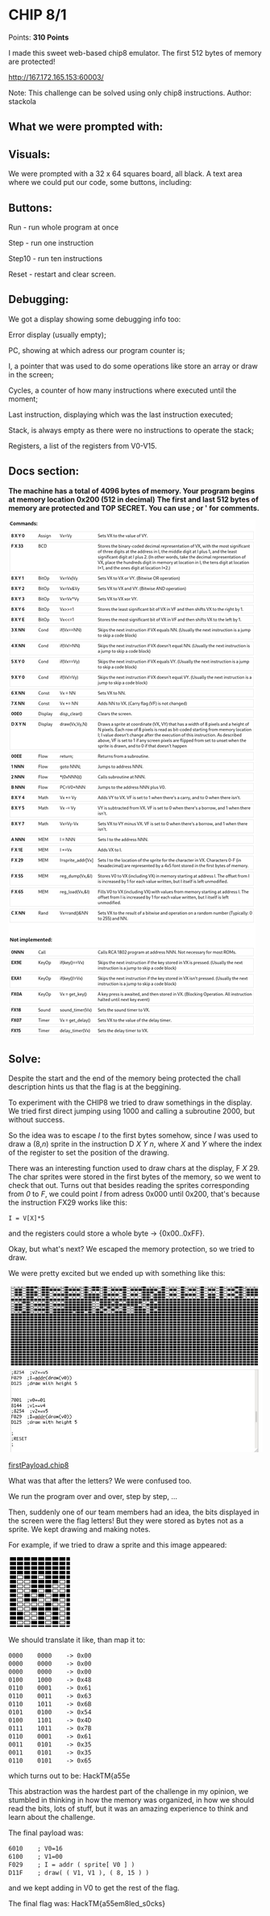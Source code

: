 # CHIP 8/1

Points: **310 Points**

I made this sweet web-based chip8 emulator. The first 512 bytes of memory are protected!

<http://167.172.165.153:60003/>

Note: This challenge can be solved using only chip8 instructions.
Author: stackola

## What we were prompted with:

Visuals:
---------

We were prompted with a 32 x 64 squares board, all black. A text area where we could put our code, some buttons, including:

Buttons:
--------

Run		- run whole program at once

Step 		- run one instruction

Step10 	-  run ten instructions

Reset 	- restart and clear screen.
   

Debugging:
--------

We got a display showing some debugging info too:

Error display (usually empty); 

PC, showing at which adress our program counter is; 

I, a pointer that was used to do some operations like store an array or draw in the screen;

Cycles, a counter of how many instructions where executed until the moment; 

Last instruction, displaying which was the last instruction executed;

Stack, is always empty as there were no instructions to operate the stack;

Registers, a list of the registers from V0-V15.


Docs section:
--------------

**The machine has a total of 4096 bytes of memory.
Your program begins at memory location 0x200 (512 in decimal)**
**The first and last 512 bytes of memory are protected and TOP SECRET.
You can use ; or ' for comments.**

![Commands](commands.png)

## Solve:
Despite the start and the end of the memory being protected the chall description hints us that the flag is at the beggining. 

To experiment with the CHIP8 we tried to draw somethings in the display.
We tried first direct jumping using 1000 and calling a subroutine 2000, but without success.

So the idea was to escape *I* to the first bytes somehow, since *I* was used to draw a (8,*n*) sprite in the instruction D *X* *Y* *n*, where *X* and *Y* where the index of the register to set the position of the drawing.

There was an interesting function used to draw chars at the display, F *X* 29. The char sprites were stored in the first bytes of the memory, so we went to check that out. Turns out that besides reading the sprites corresponding from *0* to *F*, we could point *I*  from adress 0x000 until 0x200, that's because the instruction FX29 works like this:

```
I = V[X]*5
```

and the registers could store a whole byte -> {0x00..0xFF}.

Okay, but what's next? We escaped the memory protection, so we tried to draw.

We were pretty excited but we ended up with something like this:

![First drawing](firstDrawing.png)

[firstPayload.chip8](https://github.com/ShingekiNoChikungunya/write-ups/blob/master/HackTM-CTF/CHIP_8_%231/firstPayload.chip8)

What was that after the letters? We were confused too.

We run the program over and over, step by step, ...

Then, suddenly one of our team members had an idea, the bits displayed in the screen were the flag letters! But they were stored as bytes not as a sprite. We kept drawing and making notes.

For example, if we tried to draw a sprite and this image appeared:

![Ascii example](asciiExample.png)

We should translate it like, than map it to:
```
0000	0000 	-> 0x00
0000	0000 	-> 0x00
0000	0000 	-> 0x00
0100 	1000 	-> 0x48
0110	0001 	-> 0x61
0110	0011 	-> 0x63
0110	1011 	-> 0x6B
0101	0100  	-> 0x54
0100	1101 	-> 0x4D
0111	1011 	-> 0x7B
0110	0001 	-> 0x61
0011	0101 	-> 0x35
0011	0101 	-> 0x35
0110	0101 	-> 0x65
```
which turns out to be: HackTM{a55e

This abstraction was the hardest part of the challenge in my opinion, we stumbled in thinking in how the memory was organized, in how we should read the bits, lots of stuff, but it was an amazing experience to think and learn about the challenge.

The final payload was:

```
6010 	; V0=16
6100 	; V1=00
F029	; I = addr ( sprite[ V0 ] )
D11F	; draw( ( V1, V1 ), ( 8, 15 ) )
```

and we kept adding in V0 to get the rest of the flag.

The final flag was: HackTM{a55em8led_s0cks}
